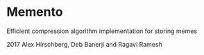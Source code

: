 # Memento
Efficient compression algorithm implementation for storing memes

2017 Alex Hirschberg, Deb Banerji and Ragavi Ramesh